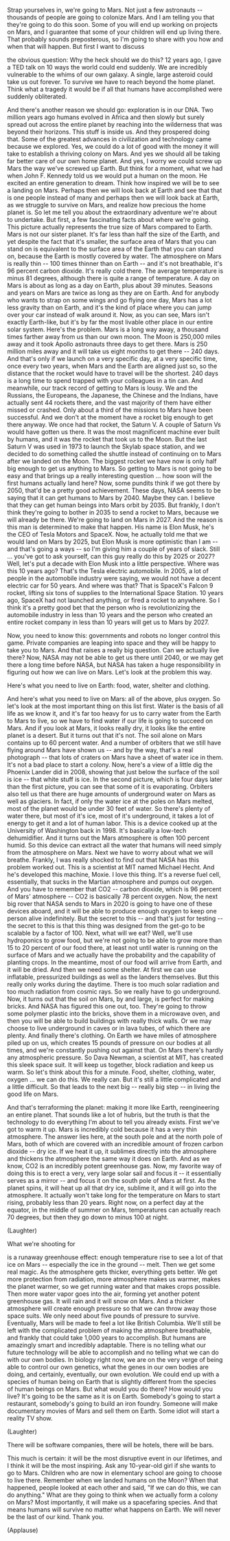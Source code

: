 
Strap yourselves in,
we&#39;re going to Mars.
Not just a few astronauts --
thousands of people
are going to colonize Mars.
And I am telling you
that they&#39;re going to do this soon.
Some of you will end up
working on projects on Mars,
and I guarantee that some
of your children will end up living there.
That probably sounds preposterous,
so I&#39;m going to share with you
how and when that will happen.
But first I want to discuss

the obvious question:
Why the heck should we do this?
12 years ago,
I gave a TED talk on 10 ways
the world could end suddenly.
We are incredibly vulnerable
to the whims of our own galaxy.
A single, large asteroid
could take us out forever.
To survive we have to reach
beyond the home planet.
Think what a tragedy it would be
if all that humans have accomplished
were suddenly obliterated.

And there&#39;s another reason we should go:
exploration is in our DNA.
Two million years ago
humans evolved in Africa
and then slowly but surely
spread out across the entire planet
by reaching into the wilderness
that was beyond their horizons.
This stuff is inside us.
And they prospered doing that.
Some of the greatest advances
in civilization and technology
came because we explored.
Yes, we could do a lot of good
with the money it will take
to establish a thriving colony on Mars.
And yes we should all be taking
far better care of our own home planet.
And yes, I worry we could screw up Mars
the way we&#39;ve screwed up Earth.
But think for a moment,
what we had when John F. Kennedy
told us we would put a human on the moon.
He excited an entire generation to dream.
Think how inspired we will be
to see a landing on Mars.
Perhaps then we will look back at Earth
and see that that is
one people instead of many
and perhaps then
we will look back at Earth,
as we struggle to survive on Mars,
and realize how precious
the home planet is.
So let me tell you about the extraordinary
adventure we&#39;re about to undertake.
But first,
a few fascinating facts
about where we&#39;re going.
This picture actually represents
the true size of Mars compared to Earth.
Mars is not our sister planet.
It&#39;s far less than half
the size of the Earth,
and yet despite the fact
that it&#39;s smaller,
the surface area of Mars
that you can stand on
is equivalent to the surface area
of the Earth that you can stand on,
because the Earth
is mostly covered by water.
The atmosphere on Mars is really thin --
100 times thinner than on Earth --
and it&#39;s not breathable,
it&#39;s 96 percent carbon dioxide.
It&#39;s really cold there.
The average temperature
is minus 81 degrees,
although there is
quite a range of temperature.
A day on Mars is about as long
as a day on Earth,
plus about 39 minutes.
Seasons and years on Mars
are twice as long as they are on Earth.
And for anybody who wants to strap
on some wings and go flying one day,
Mars has a lot less gravity than on Earth,
and it&#39;s the kind of place
where you can jump over your car
instead of walk around it.
Now, as you can see,
Mars isn&#39;t exactly Earth-like,
but it&#39;s by far the most livable
other place in our entire solar system.
Here&#39;s the problem.
Mars is a long way away,
a thousand times farther away
from us than our own moon.
The Moon is 250,000 miles away
and it took Apollo astronauts
three days to get there.
Mars is 250 million miles away
and it will take us
eight months to get there --
240 days.
And that&#39;s only if we launch
on a very specific day,
at a very specific time,
once every two years,
when Mars and the Earth
are aligned just so,
so the distance that the rocket
would have to travel will be the shortest.
240 days is a long time to spend
trapped with your colleagues in a tin can.
And meanwhile, our track record
of getting to Mars is lousy.
We and the Russians,
the Europeans, the Japanese,
the Chinese and the Indians,
have actually sent 44 rockets there,
and the vast majority of them
have either missed or crashed.
Only about a third of the missions
to Mars have been successful.
And we don&#39;t at the moment have
a rocket big enough to get there anyway.
We once had that rocket, the Saturn V.
A couple of Saturn Vs
would have gotten us there.
It was the most magnificent
machine ever built by humans,
and it was the rocket
that took us to the Moon.
But the last Saturn V was used in 1973
to launch the Skylab space station,
and we decided to do
something called the shuttle
instead of continuing on to Mars
after we landed on the Moon.
The biggest rocket we have now
is only half big enough
to get us anything to Mars.
So getting to Mars is not going to be easy
and that brings up
a really interesting question ...
how soon will the first humans
actually land here?
Now, some pundits think
if we got there by 2050,
that&#39;d be a pretty good achievement.
These days, NASA seems to be saying
that it can get humans to Mars by 2040.
Maybe they can.
I believe that they can get
human beings into Mars orbit by 2035.
But frankly,
I don&#39;t think they&#39;re going to bother
in 2035 to send a rocket to Mars,
because we will already be there.
We&#39;re going to land on Mars in 2027.
And the reason is
this man is determined
to make that happen.
His name is Elon Musk,
he&#39;s the CEO of Tesla Motors and SpaceX.
Now, he actually told me
that we would land on Mars by 2025,
but Elon Musk is more
optimistic than I am --
and that&#39;s going a ways --
so I&#39;m giving him
a couple of years of slack.
Still ...
you&#39;ve got to ask yourself,
can this guy really do this
by 2025 or 2027?
Well, let&#39;s put a decade with Elon Musk
into a little perspective.
Where was this 10 years ago?
That&#39;s the Tesla electric automobile.
In 2005, a lot of people
in the automobile industry were saying,
we would not have
a decent electric car for 50 years.
And where was that?
That is SpaceX&#39;s Falcon 9 rocket,
lifting six tons of supplies
to the International Space Station.
10 years ago,
SpaceX had not launched anything,
or fired a rocket to anywhere.
So I think it&#39;s a pretty good bet
that the person who is revolutionizing
the automobile industry
in less than 10 years
and the person who created an entire
rocket company in less than 10 years
will get us to Mars by 2027.

Now, you need to know this:
governments and robots
no longer control this game.
Private companies are leaping into space
and they will be happy
to take you to Mars.
And that raises a really big question.
Can we actually live there?
Now, NASA may not be able
to get us there until 2040,
or we may get there
a long time before NASA,
but NASA has taken a huge responsibility
in figuring out how we can live on Mars.
Let&#39;s look at the problem this way.

Here&#39;s what you need to live on Earth:
food, water, shelter and clothing.

And here&#39;s what you need to live on Mars:
all of the above, plus oxygen.
So let&#39;s look at the most
important thing on this list first.
Water is the basis
of all life as we know it,
and it&#39;s far too heavy for us to carry
water from the Earth to Mars to live,
so we have to find water
if our life is going to succeed on Mars.
And if you look at Mars,
it looks really dry,
it looks like the entire
planet is a desert.
But it turns out that it&#39;s not.
The soil alone on Mars
contains up to 60 percent water.
And a number of orbiters that we still
have flying around Mars have shown us --
and by the way,
that&#39;s a real photograph --
that lots of craters on Mars
have a sheet of water ice in them.
It&#39;s not a bad place to start a colony.
Now, here&#39;s a view of a little dig
the Phoenix Lander did in 2008,
showing that just below
the surface of the soil is ice --
that white stuff is ice.
In the second picture,
which is four days later
than the first picture,
you can see that
some of it is evaporating.
Orbiters also tell us
that there are huge amounts
of underground water on Mars
as well as glaciers.
In fact, if only the water ice
at the poles on Mars melted,
most of the planet
would be under 30 feet of water.
So there&#39;s plenty of water there,
but most of it&#39;s ice,
most of it&#39;s underground,
it takes a lot of energy to get it
and a lot of human labor.
This is a device cooked up
at the University of Washington
back in 1998.
It&#39;s basically a low-tech dehumidifier.
And it turns out the Mars atmosphere
is often 100 percent humid.
So this device can extract
all the water that humans will need
simply from the atmosphere on Mars.
Next we have to worry
about what we will breathe.
Frankly, I was really shocked
to find out that NASA
has this problem worked out.
This is a scientist at MIT
named Michael Hecht.
And he&#39;s developed this machine, Moxie.
I love this thing.
It&#39;s a reverse fuel cell, essentially,
that sucks in the Martian atmosphere
and pumps out oxygen.
And you have to remember that CO2 --
carbon dioxide, which is
96 percent of Mars&#39; atmosphere --
CO2 is basically 78 percent oxygen.
Now, the next big rover
that NASA sends to Mars in 2020
is going to have one
of these devices aboard,
and it will be able
to produce enough oxygen
to keep one person alive indefinitely.
But the secret to this --
and that&#39;s just for testing --
the secret to this is that this thing
was designed from the get-go
to be scalable by a factor of 100.
Next, what will we eat?
Well, we&#39;ll use hydroponics to grow food,
but we&#39;re not going to be able to grow
more than 15 to 20 percent
of our food there,
at least not until water is running
on the surface of Mars
and we actually have the probability
and the capability of planting crops.
In the meantime,
most of our food will arrive from Earth,
and it will be dried.
And then we need some shelter.
At first we can use inflatable,
pressurized buildings
as well as the landers themselves.
But this really only works
during the daytime.
There is too much solar radiation
and too much radiation from cosmic rays.
So we really have to go underground.
Now, it turns out that the soil on Mars,
by and large,
is perfect for making bricks.
And NASA has figured this one out, too.
They&#39;re going to throw
some polymer plastic into the bricks,
shove them in a microwave oven,
and then you will be able to build
buildings with really thick walls.
Or we may choose to live underground
in caves or in lava tubes,
of which there are plenty.
And finally there&#39;s clothing.
On Earth we have miles
of atmosphere piled up on us,
which creates 15 pounds of pressure
on our bodies at all times,
and we&#39;re constantly
pushing out against that.
On Mars there&#39;s hardly
any atmospheric pressure.
So Dava Newman,
a scientist at MIT,
has created this sleek space suit.
It will keep us together,
block radiation and keep us warm.
So let&#39;s think about this for a minute.
Food, shelter, clothing, water, oxygen ...
we can do this.
We really can.
But it&#39;s still a little complicated
and a little difficult.
So that leads to the next big --
really big step --
in living the good life on Mars.

And that&#39;s terraforming the planet:
making it more like Earth,
reengineering an entire planet.
That sounds like a lot of hubris,
but the truth is
that the technology to do everything
I&#39;m about to tell you already exists.
First we&#39;ve got to warm it up.
Mars is incredibly cold
because it has a very thin atmosphere.
The answer lies here, at the south pole
and at the north pole of Mars,
both of which are covered
with an incredible amount
of frozen carbon dioxide --
dry ice.
If we heat it up,
it sublimes directly into the atmosphere
and thickens the atmosphere
the same way it does on Earth.
And as we know,
CO2 is an incredibly
potent greenhouse gas.
Now, my favorite way of doing this
is to erect a very, very large solar sail
and focus it --
it essentially serves as a mirror --
and focus it on the south pole
of Mars at first.
As the planet spins, it will heat up
all that dry ice, sublime it,
and it will go into the atmosphere.
It actually won&#39;t take long
for the temperature
on Mars to start rising,
probably less than 20 years.
Right now,
on a perfect day at the equator,
in the middle of summer on Mars,
temperatures can
actually reach 70 degrees,
but then they go down
to minus 100 at night.

(Laughter)

What we&#39;re shooting for

is a runaway greenhouse effect:
enough temperature rise
to see a lot of that ice on Mars --
especially the ice in the ground -- melt.
Then we get some real magic.
As the atmosphere gets thicker,
everything gets better.
We get more protection from radiation,
more atmosphere makes us warmer,
makes the planet warmer,
so we get running water
and that makes crops possible.
Then more water vapor goes into the air,
forming yet another potent greenhouse gas.
It will rain and it will snow on Mars.
And a thicker atmosphere
will create enough pressure
so that we can
throw away those space suits.
We only need about five pounds
of pressure to survive.
Eventually, Mars will be made
to feel a lot like British Columbia.
We&#39;ll still be left
with the complicated problem
of making the atmosphere breathable,
and frankly that could take
1,000 years to accomplish.
But humans are amazingly smart
and incredibly adaptable.
There is no telling what our future
technology will be able to accomplish
and no telling what we can do
with our own bodies.
In biology right now,
we are on the very verge of being
able to control our own genetics,
what the genes
in our own bodies are doing,
and certainly,
eventually, our own evolution.
We could end up with a species
of human being on Earth
that is slightly different
from the species of human beings on Mars.
But what would you do there?
How would you live?
It&#39;s going to be
the same as it is on Earth.
Somebody&#39;s going to start a restaurant,
somebody&#39;s going to build an iron foundry.
Someone will make
documentary movies of Mars
and sell them on Earth.
Some idiot will start a reality TV show.

(Laughter)

There will be software companies,
there will be hotels, there will be bars.

This much is certain:
it will be the most disruptive
event in our lifetimes,
and I think it will be the most inspiring.
Ask any 10-year-old girl
if she wants to go to Mars.
Children who are now in elementary school
are going to choose to live there.
Remember when we landed
humans on the Moon?
When that happened,
people looked at each other and said,
&quot;If we can do this, we can do anything.&quot;
What are they going to think
when we actually form a colony on Mars?
Most importantly,
it will make us a spacefaring species.
And that means humans will survive
no matter what happens on Earth.
We will never be the last of our kind.
Thank you.

(Applause)


